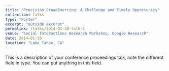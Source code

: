 ```yaml
---
title: "Precision CrowdSourcing: A Challenge and Timely Opportunity"
collection: talks
type: "Poster"
excerpt: "outside excerpt"
permalink: /talks/2014-01-30-talk-1
venue: "Social Interactions Research Workshop, Google Research"
date: 2014-01-30
location: "Lake Tahoe, CA"
---
```


This is a description of your conference proceedings talk, note the different field in type. You can put anything in this field.
